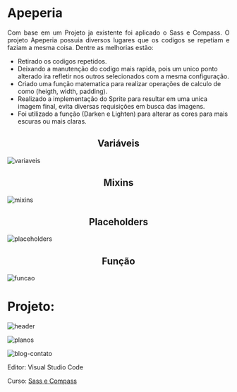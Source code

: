 <h1 >Apeperia</h1>

<p align="justify">Com base em um Projeto ja existente foi aplicado o Sass e Compass. O projeto Apeperia possuia diversos lugares que os codigos se repetiam e faziam a mesma coisa. Dentre as melhorias estão:

- Retirado os codigos repetidos.
- Deixando a manutenção do codigo mais rapida, pois um unico ponto alterado ira refletir nos outros selecionados com a mesma configuração.
- Criado uma função matematica para realizar operações de calculo de como (heigth, width, padding).
- Realizado a implementação do Sprite para resultar em uma unica imagem final, evita diversas requisições em busca das imagens.
- Foi utilizado a função (Darken e Lighten) para alterar as cores para mais escuras ou mais claras.

</p>

<h2 align="center">Variáveis</h2>
 
![variaveis](https://user-images.githubusercontent.com/42179077/72748775-f3d24b80-3b96-11ea-9348-0abcbd7bb013.PNG)

<h2 align="center">Mixins</h2>

![mixins](https://user-images.githubusercontent.com/42179077/72748688-ab1a9280-3b96-11ea-8d47-bbeecc0df7be.png)

<h2 align="center">Placeholders</h2>

![placeholders](https://user-images.githubusercontent.com/42179077/72748696-ae158300-3b96-11ea-9154-77540e1f2aa0.PNG)

<h2 align="center">Função</h2>

![funcao](https://user-images.githubusercontent.com/42179077/72748705-b53c9100-3b96-11ea-8f6d-607d20555d5c.PNG)


<h1>Projeto:</h1>

![header](https://user-images.githubusercontent.com/42179077/72747802-668df780-3b94-11ea-9f66-2d21ea22c6b0.PNG)

![planos](https://user-images.githubusercontent.com/42179077/72747808-6a217e80-3b94-11ea-8299-9687f1631b16.PNG)

![blog-contato](https://user-images.githubusercontent.com/42179077/72747819-71e12300-3b94-11ea-8172-35e37f758466.PNG)



<p>Editor: Visual Studio Code</p>
<p>Curso: <a href="https://cursos.alura.com.br/course/sass"> Sass e Compass </p>

